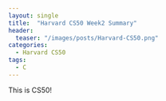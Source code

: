 ```yaml
---
layout: single
title:  "Harvard CS50 Week2 Summary"
header:
  teaser: "/images/posts/Harvard-CS50.png"
categories: 
  - Harvard CS50
tags:
  - C
---
```


This is CS50!

